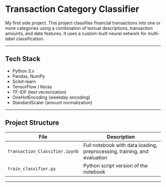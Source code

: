#  Transaction Category Classifier

My first side project. This project classifies financial transactions into one or more categories using a combination of textual descriptions, transaction amounts, and date features. It uses a custom-built neural network for multi-label classification.

---

##  Tech Stack

- Python 3.x
- Pandas, NumPy
- Scikit-learn
- TensorFlow / Keras
- TF-IDF (text vectorization)
- OneHotEncoding (weekday encoding)
- StandardScaler (amount normalization)

---

##  Project Structure

| File | Description |
|------|-------------|
| `Transaction_Classifier.ipynb` | Full notebook with data loading, preprocessing, training, and evaluation |
| `train_classifier.py` | Python script version of the notebook |

---

